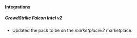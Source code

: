 
#### Integrations

##### CrowdStrike Falcon Intel v2

- Updated the pack to be on the *marketplacev2* marketplace.